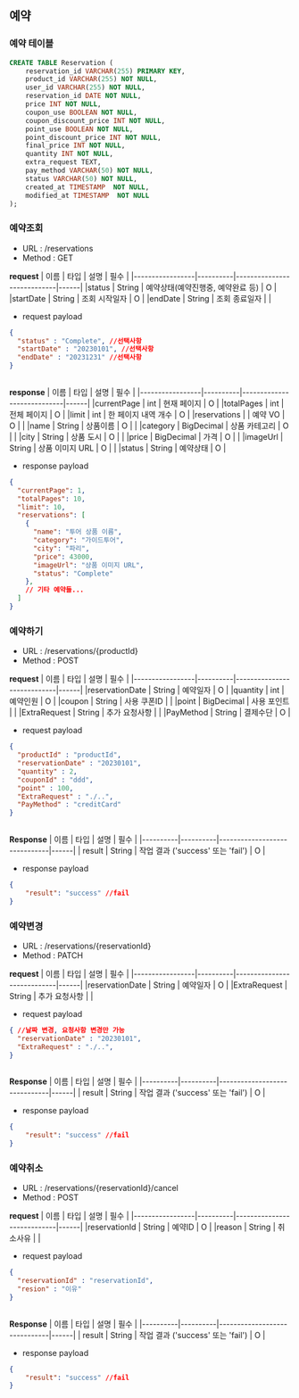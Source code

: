 ## 예약

### 예약 테이블
```sql
CREATE TABLE Reservation (
    reservation_id VARCHAR(255) PRIMARY KEY,
    product_id VARCHAR(255) NOT NULL,
    user_id VARCHAR(255) NOT NULL,
    reservation_id DATE NOT NULL,
    price INT NOT NULL,
    coupon_use BOOLEAN NOT NULL,
    coupon_discount_price INT NOT NULL,
    point_use BOOLEAN NOT NULL,
    point_discount_price INT NOT NULL,
    final_price INT NOT NULL,
    quantity INT NOT NULL,
    extra_request TEXT,
    pay_method VARCHAR(50) NOT NULL,
    status VARCHAR(50) NOT NULL,
    created_at TIMESTAMP  NOT NULL,
    modified_at TIMESTAMP  NOT NULL
);
```

### 예약조회
 - URL : /reservations
 - Method : GET

**request** 
| 이름            | 타입     | 설명                         | 필수 |
|-----------------|----------|----------------------------|------|
|status       | String   | 예약상태(예약진행중, 예약완료 등)       |  O   |
|startDate       | String   | 조회 시작일자      |  O   |
|endDate       | String   | 조회 종료일자       |     |

 - request payload
```json
{
  "status" : "Complete", //선택사항
  "startDate" : "20230101", //선택사항
  "endDate" : "20231231" //선택사항
}
    
```

**response** 
| 이름            | 타입     | 설명                         | 필수 |
|-----------------|----------|----------------------------|------|
|currentPage | int   | 현재 페이지    |  O  |
|totalPages  | int   | 전체 페이지    |  O  |
|limit       | int   | 한 페이지 내역 개수 |  O  |
|reservations |       | 예약 VO |  O  |
|              |name | String   | 상품이름  |  O  |
|              |category | BigDecimal   | 상품 카테고리 |  O  |
|              |city | String   | 상품 도시 |  O  |
|              |price | BigDecimal   | 가격 |  O  |
|              |imageUrl | String   | 상품 이미지 URL |  O  |
|              |status | String   | 예약상태 |  O  |

 - response payload
```json
{
  "currentPage": 1,
  "totalPages": 10,
  "limit": 10,
  "reservations": [
    {
      "name": "투어 상품 이름",
      "category": "가이드투어",
      "city": "파리",
      "price": 43000,
      "imageUrl": "상품 이미지 URL",
      "status": "Complete"
    },
    // 기타 예약들...
  ]
}  
```

### 예약하기
 - URL : /reservations/{productId}
 - Method : POST

**request** 
| 이름            | 타입     | 설명                         | 필수 |
|-----------------|----------|----------------------------|------|
|reservationDate       | String   | 예약일자       |  O   |
|quantity       | int   | 예약인원      |  O   |
|coupon       | String   | 사용 쿠폰ID      |     |
|point       | BigDecimal   | 사용 포인트       |     |
|ExtraRequest       | String   | 추가 요청사항      |     |
|PayMethod       | String   | 결제수단      |  O   |

 - request payload
```json
{
  "productId" : "productId",
  "reservationDate" : "20230101",
  "quantity" : 2,
  "couponId" : "ddd",
  "point" : 100,
  "ExtraRequest" : "./..",
  "PayMethod" : "creditCard"
}
    
```

**Response**
| 이름     | 타입     | 설명                           | 필수 |
|----------|----------|------------------------------|------|
| result   | String   | 작업 결과 ('success' 또는 'fail') | O    |

 - response payload
```json
{
    "result": "success" //fail
}
```

### 예약변경
 - URL : /reservations/{reservationId}
 - Method : PATCH

**request** 
| 이름            | 타입     | 설명                         | 필수 |
|-----------------|----------|----------------------------|------|
|reservationDate       | String   | 예약일자       |  O   |
|ExtraRequest       | String   | 추가 요청사항      |     |

 - request payload
```json
{ //날짜 변경, 요청사항 변경만 가능
  "reservationDate" : "20230101",
  "ExtraRequest" : "./..",
}
    
```

**Response**
| 이름     | 타입     | 설명                           | 필수 |
|----------|----------|------------------------------|------|
| result   | String   | 작업 결과 ('success' 또는 'fail') | O    |

 - response payload
```json
{
    "result": "success" //fail
}
```

### 예약취소
 - URL : /reservations/{reservationId}/cancel
 - Method : POST

**request** 
| 이름            | 타입     | 설명                         | 필수 |
|-----------------|----------|----------------------------|------|
|reservationId       | String   | 예약ID       |  O   |
|reason       | String   | 취소사유    |     |

 - request payload
```json
{ 
  "reservationId" : "reservationId",
  "resion" : "이유"
}
    
```

**Response**
| 이름     | 타입     | 설명                           | 필수 |
|----------|----------|------------------------------|------|
| result   | String   | 작업 결과 ('success' 또는 'fail') | O    |

 - response payload
```json
{
    "result": "success" //fail
}
```
